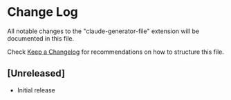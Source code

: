 # Change Log

All notable changes to the "claude-generator-file" extension will be documented in this file.

Check [Keep a Changelog](http://keepachangelog.com/) for recommendations on how to structure this file.

## [Unreleased]

- Initial release